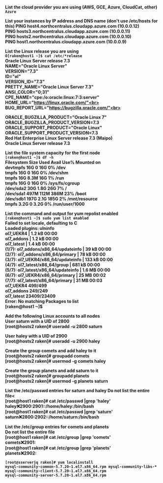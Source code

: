 <b> List the cloud provider you are using (AWS, GCE, Azure, CloudCat, other) </b> <br>
<code><b>Azure</b></code><br>

<b>List your instances by IP address and DNS name (don't use /etc/hosts for this)<b>
PING host4.northcentralus.cloudapp.azure.com (10.0.0.12) <br>
PING hosts3.northcentralus.cloudapp.azure.com (10.0.0.11)<br>
PING hosts2.northcentralus.cloudapp.azure.com (10.0.0.10)<br>
PING host1.northcentralus.cloudapp.azure.com (10.0.0.9)<br>

<b>List the Linux release you are using</b><br>
<code><b>O[raken@host1 ~]$ cat /etc/*release</b></code><br>
Oracle Linux Server release 7.3<br>
NAME="Oracle Linux Server"<br>
VERSION="7.3"<br>
ID="ol"<br>
VERSION_ID="7.3"<br>
PRETTY_NAME="Oracle Linux Server 7.3"<br>
ANSI_COLOR="0;31"<br>
CPE_NAME="cpe:/o:oracle:linux:7:3:server"<br>
HOME_URL="https://linux.oracle.com/"<br>
BUG_REPORT_URL="https://bugzilla.oracle.com/"<br>

ORACLE_BUGZILLA_PRODUCT="Oracle Linux 7"<br>
ORACLE_BUGZILLA_PRODUCT_VERSION=7.3<br>
ORACLE_SUPPORT_PRODUCT="Oracle Linux"<br>
ORACLE_SUPPORT_PRODUCT_VERSION=7.3<br>
Red Hat Enterprise Linux Server release 7.3 (Maipo)<br>
Oracle Linux Server release 7.3<br>

<b>List the file system capacity for the first node</b><br>
<code><b>[raken@host1 ~]$ df -h</b></code><br>
Filesystem      Size  Used Avail Use% Mounted on<br>
devtmpfs         16G     0   16G   0% /dev<br>
tmpfs            16G     0   16G   0% /dev/shm<br>
tmpfs            16G  8.3M   16G   1% /run<br>
tmpfs            16G     0   16G   0% /sys/fs/cgroup<br>
/dev/sda2        30G  1.8G   26G   7% /<br>
/dev/sda1       497M  112M  386M  23% /boot<br>
/dev/sdb1       197G  2.1G  185G   2% /mnt/resource<br>
tmpfs           3.2G     0  3.2G   0% /run/user/1000<br>

<b>List the command and output for yum repolist enabled </b><br>
<code><b>[raken@host1 ~]$ sudo yum list enabled</b></code><br>
Failed to set locale, defaulting to C<br>
Loaded plugins: ulninfo<br>
ol7_UEKR4                                                | 1.2 kB     00:00     <br>
ol7_addons                                               | 1.2 kB     00:00     <br>
ol7_latest                                               | 1.4 kB     00:00     <br>
(1/7): ol7_addons/x86_64/updateinfo                        |  39 kB   00:00     <br>
(2/7): ol7_addons/x86_64/primary                           |  78 kB   00:00     <br>
(3/7): ol7_UEKR4/x86_64/updateinfo                         | 133 kB   00:00     <br>
(4/7): ol7_latest/x86_64/group                             | 681 kB   00:00     <br>
(5/7): ol7_latest/x86_64/updateinfo                        | 1.6 MB   00:00     <br>
(6/7): ol7_UEKR4/x86_64/primary                            |  25 MB   00:02     <br>
(7/7): ol7_latest/x86_64/primary                           |  31 MB   00:03     <br>
ol7_UEKR4                                                               499/499<br>
ol7_addons                                                              249/249<br>
ol7_latest                                                          23409/23409<br>
Error: No matching Packages to list<br>
[raken@host1 ~]$ <br>

<b>Add the following Linux accounts to all nodes</b><br>
<b>User saturn with a UID of 2800</b><br>
[root@hosts2 raken]# useradd -u 2800 saturn<br>

<b>User haley with a UID of 2900</b><br>
[root@hosts2 raken]# useradd -u 2900 haley<br>

<b>Create the group comets and add haley to it</b><br>
[root@hosts2 raken]# groupadd comets<br>
[root@hosts2 raken]# usermod -g comets haley<br>

<b>Create the group planets and add saturn to it</b><br>
[root@hosts2 raken]# groupadd planets<br>
[root@hosts2 raken]# usermod -g planets saturn<br>


<b>List the /etc/passwd entries for saturn and haley</b>
<b>Do not list the entire file</b><<br>
[root@host1 raken]# cat /etc/passwd |grep 'haley' <br>
haley:x:2900:2901::/home/haley:/bin/bash<br>
[root@host1 raken]# cat /etc/passwd |grep 'saturn' <br>
saturn:x:2800:2902::/home/saturn:/bin/bash<br>

<b>List the /etc/group entries for comets and planets</b><br>
<b>Do not list the entire file</b><br>
[root@host1 raken]# cat /etc/group |grep 'comets'<br>
comets:x:2901:<br>
[root@host1 raken]# cat /etc/group |grep 'planets'<br>
planets:x:2902:<br>

<code><b>[root@sserverjq raken]# yum localinstall mysql-community-common-5.7.20-1.el7.x86_64.rpm mysql-community-libs-* mysql-community-client-5.7.20-1.el7.x86_64.rpm mysql-community-server-5.7.20-1.el7.x86_64.rpm</b></code><br>



